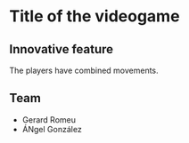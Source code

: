 # Title of the videogame

## Innovative feature
The players have combined movements.

## Team
* Gerard Romeu
* ÁNgel González

